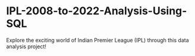 # IPL-2008-to-2022-Analysis-Using-SQL
Explore the exciting world of Indian Premier League (IPL) through this data analysis project!
